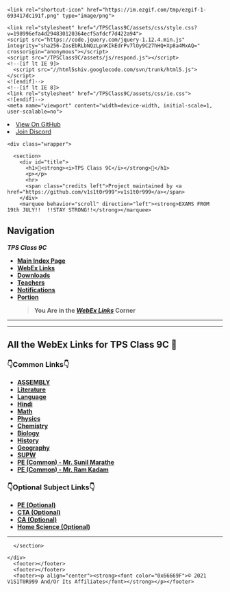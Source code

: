 
<html lang="en-US">
  <head>
    <link rel="icon" href="https://i.imgur.com/8avuY28.png" type="image/png">
    <meta charset="utf-8">
    <meta http-equiv="X-UA-Compatible" content="IE=edge">

<!-- Begin Jekyll SEO tag v2.7.1 -->
<title>TPSClass9C</title>
<meta name="generator" content="Jekyll v3.9.0" />
<meta property="og:title" content="TPSClass9C" />
<meta property="og:locale" content="en_US" />
<link rel="canonical" href="https://v1s1t0r999.github.io/TPSClass9C/WebEx_Links.html" />
<meta property="og:url" content="https://v1s1t0r999.github.io/TPSClass9C/WebEx_Links.html" />
<meta property="og:site_name" content="TPSClass9C" />
<meta name="twitter:card" content="summary" />
<meta property="twitter:title" content="TPSClass9C" />
<script type="application/ld+json">
{"url":"https://v1s1t0r999.github.io/TPSClass9C/WebEx_Links.html","@type":"WebPage","headline":"TPS 9C","@context":"https://schema.org"}</script>
<!-- End Jekyll SEO tag -->

    <link rel="shortcut-icon" href="https://im.ezgif.com/tmp/ezgif-1-693417dc191f.png" type="image/png">
    
    <link rel="stylesheet" href="/TPSClass9C/assets/css/style.css?v=198996efa4d294830120364ecf5afdcf7d422a94">
    <script src="https://code.jquery.com/jquery-1.12.4.min.js" integrity="sha256-ZosEbRLbNQzLpnKIkEdrPv7lOy9C27hHQ+Xp8a4MxAQ=" crossorigin="anonymous"></script>
    <script src="/TPSClass9C/assets/js/respond.js"></script>
    <!--[if lt IE 9]>
      <script src="//html5shiv.googlecode.com/svn/trunk/html5.js"></script>
    <![endif]-->
    <!--[if lt IE 8]>
    <link rel="stylesheet" href="/TPSClass9C/assets/css/ie.css">
    <![endif]-->
    <meta name="viewport" content="width=device-width, initial-scale=1, user-scalable=no">

  </head>
  <body>
      <div id="header">
        <nav>
          <li class="fork"><a href="https://github.com/v1s1t0r999/TPSClass9C">View On GitHub</a></li>
          <li class="fork"><a href="https://dsc.gg/kidswhocode">Join Discord</a></li>
        </nav>
    </div><!-- end header -->

    <div class="wrapper">

      <section>
        <div id="title">
          <h1>🎉<strong><i>TPS Class 9C</i></strong>🎉</h1>
          <p></p>
          <hr>
          <span class="credits left">Project maintained by <a href="https://github.com/v1s1t0r999">v1s1t0r999</a></span>
        </div>
        <marquee behavior="scroll" direction="left"><strong>EXAMS FROM 19th JULY!!  !!STAY STRONG!!</strong></marquee>
<h2 id="navigation">Navigation</h2>
<p><strong><em>TPS Class 9C</em></strong></p>
<ul>
  <li><a href="https://v1s1t0r999.github.io/TPSClass9C/index"><strong>Main Index Page</strong></a></li>
  <li><a href="https://v1s1t0r999.github.io/TPSClass9C/WebEx_Links"><strong>WebEx Links</strong></a></li>
  <li><a href="https://v1s1t0r999.github.io/TPSClass9C/downloads"><strong>Downloads</strong></a></li>
  <li><a href="https://v1s1t0r999.github.io/TPSClass9C/Teachers"><strong>Teachers</strong></a>
  <li><a href="https://v1s1t0r999.github.io/TPSClass9C/Notifications"><strong>Notifications</strong></a>
  <li><a href="https://v1s1t0r999.github.io/TPSClass9C/Portion"><strong>Portion</strong></a>
    <blockquote>
      <p><strong>You Are in the <a href="https://v1s1t0r999.github.io/TPSClass9C/WebEx_Links"><em>WebEx Links</em></a> Corner</strong></p>
    </blockquote>
  </li>
</ul>

<hr />
<hr />

<h2 id="all-the-webex-links-for-tps-class-9c-">All the WebEx Links for TPS Class 9C 🔗</h2>

<h3 id="common-links">👇Common Links👇</h3>
<ul>
  <li><a href="https://meet97.webex.com/meet/Roohi.S" target="_blank"><strong>ASSEMBLY</strong></a></li>
  <li><a href="https://meet96.webex.com/meet/RupeshDalvi" target="_blank"><strong>Literature</strong></a></li>
  <li><a href="https://meet97.webex.com/meet/RuchiraRastogi" target="_blank"><strong>Language</strong></a></li>
  <li><a href="https://meet97.webex.com/meet/JYOTSNA-AY21" target="_blank"><strong>Hindi</strong></a></li>
  <li><a href="https://meet97.webex.com/meet/Roohi.S" target="_blank"><strong>Math</strong></a></li>
  <li><a href="https://meet96.webex.com/meet/GeetaShrivastav" target="_blank"><strong>Physics</strong></a></li>
  <li><a href="https://meet96.webex.com/meet/neepa.mehta" target="_blank"><strong>Chemistry</strong></a></li>
  <li><a href="https://meet96.webex.com/meet/garimasingh" target="_blank"><strong>Biology</strong></a></li>
  <li><a href="https://meet96.webex.com/meet/pr1580983479" target="_blank"><strong>History</strong></a></li>
  <li><a href="https://meet97.webex.com/meet/shanthala" target="_blank"><strong>Geography</strong></a></li>
  <li><a href="https://meet97.webex.com/meet/RuchiraRastogi" target="_blank"><strong>SUPW</strong></a></li>
  <li><a href="https://meet96.webex.com/meet/pr1584286532" target="_blank"><strong>PE (Common) - Mr. Sunil Marathe</strong></a></li>
  <li><a href="https://meet97.webex.com/meet/pr1580716916" target="_blank"><strong>PE (Common) - Mr. Ram Kadam</strong></a></li>
</ul>

<h3 id="optional-subject-links">👇Optional Subject Links👇</h3>
<ul>
  <li><a href="https://meet96.webex.com/meet/pr1587247734" target="_blank"><strong>PE (Optional)</strong></a></li>
  <li><a href="https://meet97.webex.com/meet/pr1589336946" target="_blank"><strong>CTA (Optional)</strong></a></li>
  <li><a href="https://meet96.webex.com/meet/SeethaJothi" target="_blank"><strong>CA (Optional)</strong></a></li>
  <li><a href="https://meet96.webex.com/meet/pr1589820885" target="_blank"><strong>Home Science (Optional)</strong></a></li>
</ul>

<hr />


      </section>

    </div>
	  <footer></footer>
	  <footer></footer>
	  <footer><p align="center"><strong><font color="0x66669F">© 2021 V1S1T0R999 And/Or Its Affiliates</font></strong></p></footer>
    
  </body>
</html>
